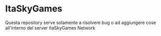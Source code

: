 # ItaSkyGames
Questa repository serve solamente a risolvere bug o ad aggiungere cose all'interno del server ItaSkyGames Network
